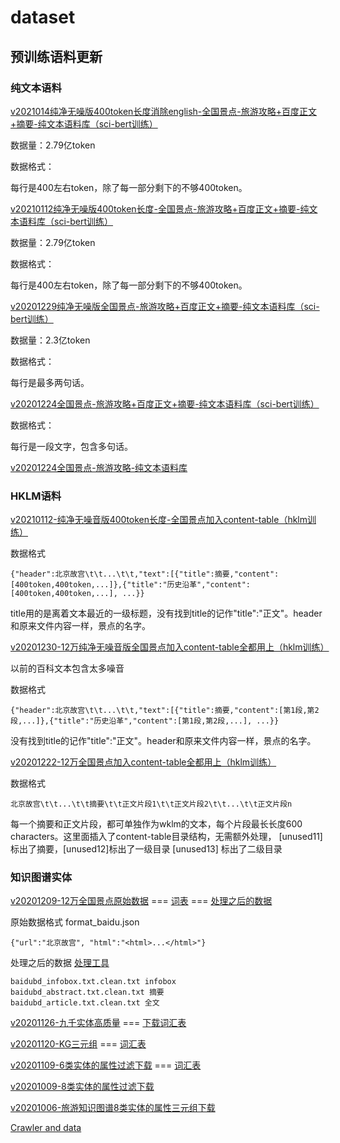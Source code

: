 # dataset

## 预训练语料更新

### 纯文本语料
[v2021014纯净无噪版400token长度消除english-全国景点-旅游攻略+百度正文+摘要-纯文本语料库（sci-bert训练）](https://cloud.tsinghua.edu.cn/f/38fe0a8ed7b645918ccf/?dl=1)

数据量：2.79亿token

数据格式：

每行是400左右token，除了每一部分剩下的不够400token。

[v20210112纯净无噪版400token长度-全国景点-旅游攻略+百度正文+摘要-纯文本语料库（sci-bert训练）](https://cloud.tsinghua.edu.cn/f/86b275355bad44e9a32d/?dl=1)

数据量：2.79亿token

数据格式：

每行是400左右token，除了每一部分剩下的不够400token。

[v20201229纯净无噪版全国景点-旅游攻略+百度正文+摘要-纯文本语料库（sci-bert训练）](https://cloud.tsinghua.edu.cn/f/0371b3ddc9a74afca926/?dl=1)

数据量：2.3亿token

数据格式：

每行是最多两句话。

[v20201224全国景点-旅游攻略+百度正文+摘要-纯文本语料库（sci-bert训练）](https://cloud.tsinghua.edu.cn/f/2afc5d341a1340f1a90b/?dl=1)

数据格式：

每行是一段文字，包含多句话。

[v20201224全国景点-旅游攻略-纯文本语料库](https://cloud.tsinghua.edu.cn/f/2e6382c3bc914b098866/?dl=1)

### HKLM语料
[v20210112-纯净无噪音版400token长度-全国景点加入content-table（hklm训练）](https://cloud.tsinghua.edu.cn/f/3d72f657cda345cab8ff/?dl=1)

数据格式
```
{"header":北京故宫\t\t...\t\t,"text":[{"title":摘要,"content":[400token,400token,...]},{"title":"历史沿革","content":[400token,400token,...], ...}}
```
title用的是离着文本最近的一级标题，没有找到title的记作"title":"正文"。header和原来文件内容一样，景点的名字。

[v20201230-12万纯净无噪音版全国景点加入content-table全都用上（hklm训练）](https://cloud.tsinghua.edu.cn/f/db040d3d66754f65941b/?dl=1)

以前的百科文本包含太多噪音

数据格式
```
{"header":北京故宫\t\t...\t\t,"text":[{"title":摘要,"content":[第1段,第2段,...]},{"title":"历史沿革","content":[第1段,第2段,...], ...}}
```
没有找到title的记作"title":"正文"。header和原来文件内容一样，景点的名字。

[v20201222-12万全国景点加入content-table全都用上（hklm训练）](https://cloud.tsinghua.edu.cn/f/df5bda40b2ef4850b71d/?dl=1)

数据格式
```
北京故宫\t\t...\t\t摘要\t\t正文片段1\t\t正文片段2\t\t...\t\t正文片段n
```
每一个摘要和正文片段，都可单独作为wklm的文本，每个片段最长长度600 characters。这里面插入了content-table目录结构，无需额外处理， [unused11] 标出了摘要，[unused12]标出了一级目录 [unused13] 标出了二级目录

### 知识图谱实体

[v20201209-12万全国景点原始数据](https://cloud.tsinghua.edu.cn/f/ad565e2bca3a42f49973/?dl=1) === [词表](../Tourism-KG/全国景点) === [处理之后的数据](https://cloud.tsinghua.edu.cn/f/9f42433b7bd54c789491/?dl=1)

原始数据格式 format_baidu.json
```
{"url":"北京故宫", "html":"<html>...</html>"}
```
处理之后的数据 [处理工具](https://github.com/iamlockelightning/BaiduProcess)
```
baidubd_infobox.txt.clean.txt infobox
baidubd_abstract.txt.clean.txt 摘要
baidubd_article.txt.clean.txt 全文
```

[v20201126-九千实体高质量](https://cloud.tsinghua.edu.cn/f/7166f3bc2e7043b69359/?dl=1) === [下载词汇表](../Tourism-KG/20201126人工精细版)

[v20201120-KG三元组](https://cloud.tsinghua.edu.cn/f/1792b4937ff74f45a79b/?dl=1) === [词汇表](../Tourism-KG/第二次扩展后图谱实体)

[v20201109-6类实体的属性过滤下载](https://cloud.tsinghua.edu.cn/f/05a07d9f074c4e2fae91/?dl=1) === [词汇表](../Tourism-KG/entities)

[v20201009-8类实体的属性过滤下载](https://cloud.tsinghua.edu.cn/f/6f25b788b3d34d2fb7cf/?dl=1)

[v20201006-旅游知识图谱8类实体的属性三元组下载](https://cloud.tsinghua.edu.cn/f/ebf73ffec08c4994bffc/?dl=1)

[Crawler and data](../Tourism-KG/baike-spider/)
